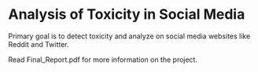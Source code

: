 # Analysis of Toxicity in Social Media

Primary goal is to detect toxicity and analyze on social media websites like Reddit and Twitter.

Read Final_Report.pdf for more information on the project.
